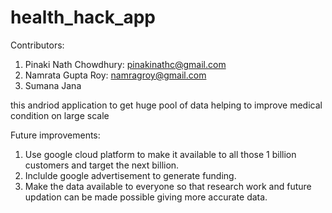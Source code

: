 # health_hack_app

Contributors:
1. Pinaki Nath Chowdhury: pinakinathc@gmail.com
2. Namrata Gupta Roy: namragroy@gmail.com
3. Sumana Jana

this andriod application to get huge pool of data helping to improve medical condition on large scale

Future improvements:
1.  Use google cloud platform to make it available to all those 1 billion customers and target the next billion.
2.  Inclulde google advertisement to generate funding.
3.  Make the data available to everyone so that research work and future updation can be made possible giving more accurate data.
